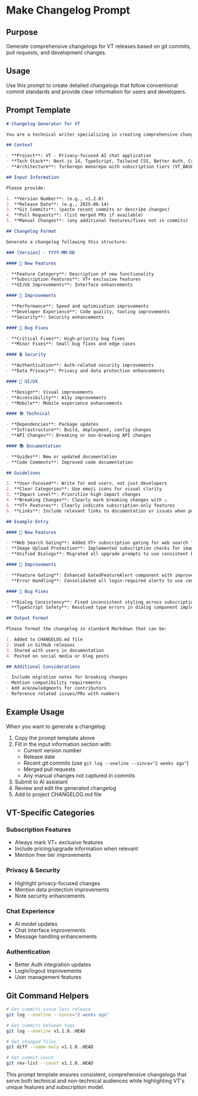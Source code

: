 # Make Changelog Prompt

## Purpose

Generate comprehensive changelogs for VT releases based on git commits, pull requests, and development changes.

## Usage

Use this prompt to create detailed changelogs that follow conventional commit standards and provide clear information for users and developers.

## Prompt Template

```markdown
# Changelog Generator for VT

You are a technical writer specializing in creating comprehensive changelogs for software releases. Generate a changelog for VT based on the provided information.

## Context

- **Project**: VT - Privacy-focused AI chat application
- **Tech Stack**: Next.js 14, TypeScript, Tailwind CSS, Better Auth, Creem.io payments
- **Architecture**: Turborepo monorepo with subscription tiers (VT_BASE, VT_PLUS)

## Input Information

Please provide:

1. **Version Number**: (e.g., v1.2.0)
2. **Release Date**: (e.g., 2025-06-14)
3. **Git Commits**: (paste recent commits or describe changes)
4. **Pull Requests**: (list merged PRs if available)
5. **Manual Changes**: (any additional features/fixes not in commits)

## Changelog Format

Generate a changelog following this structure:

### [Version] - YYYY-MM-DD

#### 🚀 New Features

- **Feature Category**: Description of new functionality
- **Subscription Features**: VT+ exclusive features
- **UI/UX Improvements**: Interface enhancements

#### 🔧 Improvements

- **Performance**: Speed and optimization improvements
- **Developer Experience**: Code quality, tooling improvements
- **Security**: Security enhancements

#### 🐛 Bug Fixes

- **Critical Fixes**: High-priority bug fixes
- **Minor Fixes**: Small bug fixes and edge cases

#### 🔒 Security

- **Authentication**: Auth-related security improvements
- **Data Privacy**: Privacy and data protection enhancements

#### 📱 UI/UX

- **Design**: Visual improvements
- **Accessibility**: A11y improvements
- **Mobile**: Mobile experience enhancements

#### 🛠️ Technical

- **Dependencies**: Package updates
- **Infrastructure**: Build, deployment, config changes
- **API Changes**: Breaking or non-breaking API changes

#### 📚 Documentation

- **Guides**: New or updated documentation
- **Code Comments**: Improved code documentation

## Guidelines

1. **User-Focused**: Write for end users, not just developers
2. **Clear Categories**: Use emoji icons for visual clarity
3. **Impact Level**: Prioritize high-impact changes
4. **Breaking Changes**: Clearly mark breaking changes with ⚠️
5. **VT+ Features**: Clearly indicate subscription-only features
6. **Links**: Include relevant links to documentation or issues when possible

## Example Entry

#### 🚀 New Features

- **Web Search Gating**: Added VT+ subscription gating for web search functionality with proper upgrade dialogs
- **Image Upload Protection**: Implemented subscription checks for image uploads in advanced chat modes
- **Unified Dialogs**: Migrated all upgrade prompts to use consistent LoginRequiredDialog styling

#### 🔧 Improvements

- **Feature Gating**: Enhanced GatedFeatureAlert component with improved visual consistency
- **Error Handling**: Consolidated all login-required alerts to use centralized LoginRequiredDialog component

#### 🐛 Bug Fixes

- **Dialog Consistency**: Fixed inconsistent styling across subscription upgrade dialogs
- **TypeScript Safety**: Resolved type errors in dialog component implementations

## Output Format

Please format the changelog in standard Markdown that can be:

1. Added to CHANGELOG.md file
2. Used in GitHub releases
3. Shared with users in documentation
4. Posted on social media or blog posts

## Additional Considerations

- Include migration notes for breaking changes
- Mention compatibility requirements
- Add acknowledgments for contributors
- Reference related issues/PRs with numbers
```

## Example Usage

When you want to generate a changelog:

1. Copy the prompt template above
2. Fill in the input information section with:
   - Current version number
   - Release date
   - Recent git commits (use `git log --oneline --since="2 weeks ago"`)
   - Merged pull requests
   - Any manual changes not captured in commits
3. Submit to AI assistant
4. Review and edit the generated changelog
5. Add to project CHANGELOG.md file

## VT-Specific Categories

### Subscription Features

- Always mark VT+ exclusive features
- Include pricing/upgrade information when relevant
- Mention free tier improvements

### Privacy & Security

- Highlight privacy-focused changes
- Mention data protection improvements
- Note security enhancements

### Chat Experience

- AI model updates
- Chat interface improvements
- Message handling enhancements

### Authentication

- Better Auth integration updates
- Login/logout improvements
- User management features

## Git Command Helpers

```bash
# Get commits since last release
git log --oneline --since="2 weeks ago"

# Get commits between tags
git log --oneline v1.1.0..HEAD

# Get changed files
git diff --name-only v1.1.0..HEAD

# Get commit count
git rev-list --count v1.1.0..HEAD
```

This prompt template ensures consistent, comprehensive changelogs that serve both technical and non-technical audiences while highlighting VT's unique features and subscription model.
